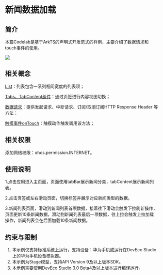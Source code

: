 ﻿# 新闻数据加载

## 简介

本篇Codelab是基于ArkTS的声明式开发范式的样例，主要介绍了数据请求和touch事件的使用。

![](screenshots/device/news.gif)

## 相关概念

[List](https://developer.harmonyos.com/cn/docs/documentation/doc-references/ts-container-list-0000001333800573)：列表包含一系列相同宽度的列表项；

[Tabs、TabContent组件](https://developer.harmonyos.com/cn/docs/documentation/doc-references/ts-container-tabs-0000001281001258)：通过页签进行内容视图切换；

[数据请求](https://developer.harmonyos.com/cn/docs/documentation/doc-references/js-apis-http-0000001281201030)：提供发起请求、中断请求、订阅/取消订阅HTTP Response Header 等方法；

[触摸事件onTouch](https://developer.harmonyos.com/cn/docs/documentation/doc-references/ts-universal-events-touch-0000001281001286)：触摸动作触发调用该方法；

## 相关权限

添加网络权限：ohos.permission.INTERNET。

## 使用说明

1.点击应用进入主页面，页面使用tabBar展示新闻分类，tabContent展示新闻列表。

2.点击页签或左右滑动页面，切换标签并展示对应新闻类型的数据。

3.新闻列表页面，滑动到新闻列表首项数据，接着往下滑动会触发下拉刷新操作，页面更新10条新闻数据，滑动到新闻列表最后一项数据，往上拉会触发上拉加载操作，新闻列表会在后面加载10条新闻数据。

## 约束与限制

1. 本示例仅支持标准系统上运行，支持设备：华为手机或运行在DevEco Studio上的华为手机设备模拟器。
2. 本示例为Stage模型，支持API Version 9及以上版本SDK。
3. 本示例需要使用DevEco Studio 3.0 Beta4及以上版本进行编译运行。
